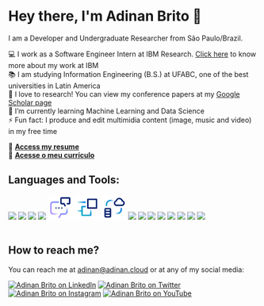 # Hey there, I'm Adinan Brito 👋

I am a Developer and Undergraduate Researcher from São Paulo/Brazil.

💻 I work as a Software Engineer Intern at IBM Research. [Click here](https://github.com/IBM/customized-voice-text-bot-for-whatsapp-telegram) to know more about my work at IBM <br>
📚 I am studying Information Engineering (B.S.) at UFABC, one of the best universities in Latin America <br>
🔭 I love to research! You can view my conference papers at my [Google Scholar page](https://scholar.google.com.br/citations?hl=pt-BR&user=Edvqr8cAAAAJ) <br>
🌱 I’m currently learning Machine Learning and Data Science <br>
⚡ Fun fact: I produce and edit multimidia content (image, music and video) in my free time

📄 [**Access my resume**](https://github.com/adinanabf/adinanabf/blob/main/Adinan_Filho_english_CV.pdf) <br>
📄 [**Acesse o meu currículo**](https://github.com/adinanabf/adinanabf/blob/main/Adinan_Filho_CV_portuguese.pdf)

## Languages and Tools:

[<img src='https://camo.githubusercontent.com/aa96ee3a3352c9c3c2161d3e95698d0885a277ab85d617fe77912627d37a3959/68747470733a2f2f6564656e742e6769746875622e696f2f537570657254696e7949636f6e732f696d616765732f7376672f707974686f6e2e737667' height='50'>](https://www.python.org/)
[<img src='https://www.seekpng.com/png/detail/875-8753366_flask-framework-logo-svg.png' height='50'>](https://flask.palletsprojects.com/en/2.2.x/)
[<img src='https://www.svgrepo.com/download/349342/docker.svg' height='50'>](https://www.docker.com/)
[<img src='https://icons-for-free.com/iconfiles/svg/0/MongoDB-1329545826074381322.svg' height='50'>](https://www.mongodb.com/)
[<img src='./img/WatsonAssistant-light.svg' height='50'>](https://www.ibm.com/products/watson-assistant) 
[<img src='./img/CodeEngine.svg' height='50'>](https://www.ibm.com/cloud/code-engine) 
[<img src='./img/Cloudant.svg' height='50'>](https://www.ibm.com/cloud/cloudant) 
[<img src='https://www.vectorlogo.zone/logos/twilio/twilio-tile.svg' height='50'>](https://www.twilio.com/docs/libraries/python)
[<img src='https://camo.githubusercontent.com/72e5df59529a42423d671ba4c02bfb327d917517bfff18595c5e5dc17a5abece/68747470733a2f2f6564656e742e6769746875622e696f2f537570657254696e7949636f6e732f696d616765732f7376672f68746d6c352e737667' height='50'>](https://en.wikipedia.org/wiki/HTML5)
[<img src='https://camo.githubusercontent.com/b079fe922f00c4b86f1b724fbc2e8141c468794ce8adbc9b7456e5e1ad09c622/68747470733a2f2f6564656e742e6769746875622e696f2f537570657254696e7949636f6e732f696d616765732f7376672f6769746875622e737667' height='50'>](https://github.com) 
[<img src='https://camo.githubusercontent.com/3913c59c7057f9c9a7f79d63c9753930e69790c8f90fbb375a78686e96165d29/68747470733a2f2f6564656e742e6769746875622e696f2f537570657254696e7949636f6e732f696d616765732f7376672f76697375616c73747564696f636f64652e737667' height='50'>](https://code.visualstudio.com/)
[<img src='https://www.adobe.com/content/dam/cc/icons/photoshop.svg' height='50'>](https://www.adobe.com/br/products/photoshop.html)
[<img src='https://www.adobe.com/content/dam/cc/icons/illustrator.svg' height='50'>]([https://www.adobe.com/products/illustrator.html)
[<img src='https://www.adobe.com/content/dam/cc/icons/premiere.svg' height='50'>](https://www.adobe.com/br/products/premiere.html)
[<img src='https://www.adobe.com/content/dam/cc/icons/aftereffects.svg' height='50'>](https://www.adobe.com/products/aftereffects.html)
<br><br>


## How to reach me?

You can reach me at [adinan@adinan.cloud](mailto:adinan@adinan.cloud) or at any of my social media:

[<img src='https://camo.githubusercontent.com/c8a9c5b414cd812ad6a97a46c29af67239ddaeae08c41724ff7d945fb4c047e5/68747470733a2f2f6564656e742e6769746875622e696f2f537570657254696e7949636f6e732f696d616765732f7376672f6c696e6b6564696e2e737667' alt='Adinan Brito on LinkedIn' height='40'>](https://www.linkedin.com/in/adinanfilho/)
[<img src='https://camo.githubusercontent.com/35b0b8bfbd8840f35607fb56ad0a139047fd5d6e09ceb060c5c6f0a5abd1044c/68747470733a2f2f6564656e742e6769746875622e696f2f537570657254696e7949636f6e732f696d616765732f7376672f747769747465722e737667' alt='Adinan Brito on Twitter' height='40'>](https://twitter.com/adinanbrito)
[<img src='https://camo.githubusercontent.com/c9dacf0f25a1489fdbc6c0d2b41cda58b77fa210a13a886d6f99e027adfbd358/68747470733a2f2f6564656e742e6769746875622e696f2f537570657254696e7949636f6e732f696d616765732f7376672f696e7374616772616d2e737667' alt='Adinan Brito on Instagram' height='40'>](https://instagram.com/adinanbrito)
[<img src='https://camo.githubusercontent.com/d54e97f5edde790381f7e62b217410df33e066a0dc8f692f2fc6b25fc1768b0c/68747470733a2f2f6564656e742e6769746875622e696f2f537570657254696e7949636f6e732f696d616765732f7376672f796f75747562652e737667' alt='Adinan Brito on YouTube' height='40'>](https://youtube.com/adinanalves)

<!--
**adinanabf/adinanabf** is a ✨ _special_ ✨ repository because its `README.md` (this file) appears on your GitHub profile.

Here are some ideas to get you started:

- 🔭 I’m currently working on ...
- 🌱 I’m currently learning ...
- 👯 I’m looking to collaborate on ...
- 🤔 I’m looking for help with ...
- 💬 Ask me about ...
- 📫 How to reach me: ...
- 😄 Pronouns: ...
- ⚡ Fun fact: ...
-->
